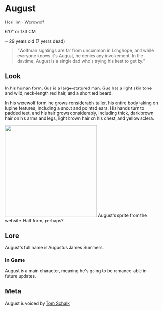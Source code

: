 # August
He/Him - Werewolf

6'0" or 183 CM

~ 29 years old (7 years dead)

> "Wolfman sightings are far from uncommon in Longhope, and while everyone knows it's August, he denies any involvement. In the daytime, August is a single dad who's trying his best to get by."


## Look
In his human form, Gus is a large-statured man. Gus has a light skin tone and wild, neck-length red hair, and a short red beard.

In his werewolf form, he grows considerably taller, his entire body taking on lupine features, including a snout and pointed ears. His hands turn to padded feet, and his hair grows considerably, including thick, dark brown hair on his arms and legs, light brown hair on his chest, and yellow sclera. 

<img src="https://www.cryptidcrush.com/assets/images/image05.png?v=5fd43f5e" width="300">
August's sprite from the website. Half form, perhaps?

## Lore
August's full name is Augustus James Summers.
### In Game
August is a main character, meaning he's going to be romance-able in future updates.

## Meta
August is voiced by [Tom Schalk](https://x.com/TomStheVoice).

